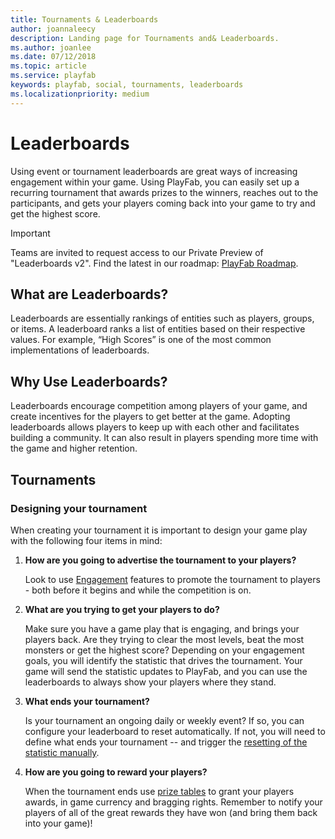 ```yaml
---
title: Tournaments & Leaderboards
author: joannaleecy
description: Landing page for Tournaments and& Leaderboards.
ms.author: joanlee
ms.date: 07/12/2018
ms.topic: article
ms.service: playfab
keywords: playfab, social, tournaments, leaderboards
ms.localizationpriority: medium
---
```


# Leaderboards

Using event or tournament leaderboards are great ways of increasing engagement within your game. Using PlayFab, you can easily set up a recurring tournament that awards prizes to the winners, reaches out to the participants, and gets your players coming back into your game to try and get the highest score.

> [!IMPORTANT]
> Teams are invited to request access to our Private Preview of "Leaderboards v2". Find the latest in our roadmap: [PlayFab Roadmap](/gaming/playfab/roadmap).

## What are Leaderboards? 

Leaderboards are essentially rankings of entities such as players, groups, or items. A leaderboard ranks a list of entities based on their respective values. For example, “High Scores” is one of the most common implementations of leaderboards.

## Why Use Leaderboards?

Leaderboards encourage competition among players of your game, and create incentives for the players to get better at the game. Adopting leaderboards allows players to keep up with each other and facilitates building a community. It can also result in players spending more time with the game and higher retention.

## Tournaments 

### Designing your tournament

When creating your tournament it is important to design your game play with the following four items in mind:

1. **How are you going to advertise the tournament to your players?**  

    Look to use [Engagement](/gaming/playfab/#pivot=documentation&panel=engagement) features to promote the tournament to players - both before it begins and while the competition is on.

2. **What are you trying to get your players to do?**  

    Make sure you have a game play that is engaging, and brings your players back. Are they trying to clear the most levels, beat the most monsters or get the highest score?  Depending on your engagement goals, you will identify the statistic that drives the tournament. Your game will send the statistic updates to PlayFab, and you can use the leaderboards to always show your players where they stand.

3. **What ends your tournament?**  

    Is your tournament an ongoing daily or weekly event?  If so, you can configure your leaderboard to reset automatically. If not, you will need to define what ends your tournament -- and trigger the [resetting of the statistic manually](using-resettable-statistics-and-leaderboards.md).

4. **How are you going to reward your players?**  

    When the tournament ends use [prize tables](using-prize-tables.md) to grant your players awards, in game currency and bragging rights. Remember to notify your players of all of the great rewards they have won (and bring them back into your game)!
